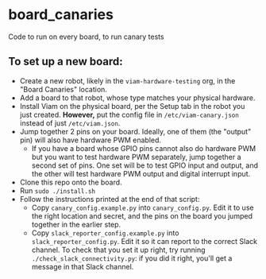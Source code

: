 # board_canaries
Code to run on every board, to run canary tests

## To set up a new board:
- Create a new robot, likely in the `viam-hardware-testing` org, in the "Board Canaries" location.
- Add a board to that robot, whose type matches your physical hardware.
- Install Viam on the physical board, per the Setup tab in the robot you just created. **However,** put the config file in `/etc/viam-canary.json` instead of just `/etc/viam.json`.
- Jump together 2 pins on your board. Ideally, one of them (the "output" pin) will also have hardware PWM enabled.
  - If you have a board whose GPIO pins cannot also do hardware PWM but you want to test hardware PWM separately, jump together a second set of pins. One set will be to test GPIO input and output, and the other will test hardware PWM output and digital interrupt input.
- Clone this repo onto the board.
- Run `sudo ./install.sh`
- Follow the instructions printed at the end of that script:
  - Copy `canary_config.example.py` into `canary_config.py`. Edit it to use the right location and secret, and the pins on the board you jumped together in the earlier step.
  - Copy `slack_reporter_config.example.py` into `slack_reporter_config.py`. Edit it so it can report to the correct Slack channel. To check that you set it up right, try running `./check_slack_connectivity.py`: if you did it right, you'll get a message in that Slack channel.

